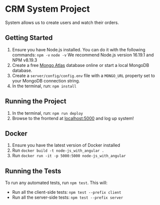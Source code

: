 # CRM System Project

System allows us to create users and watch their orders.
## Getting Started

1. Ensure you have Node.js installed. You can do it with the following commands:
`npm -v`
`node -v`
   We recommend Node.js version 16.19.1 and NPM v8.19.3
2. Create a free [Mongo Atlas](https://www.mongodb.com/atlas/database) database online or start a local MongoDB database.
3. Create a `server/config/config.env` file with a `MONGO_URL` property set to your MongoDB connection string.
4. In the terminal, run: `npm install`

## Running the Project

1. In the terminal, run: `npm run deploy`
2. Browse to the frontend at [localhost:5000](http://localhost:5000) and log up system!

## Docker

1. Ensure you have the latest version of Docker installed
2. Run `docker build -t node-js_with_angular .`
3. Run `docker run -it -p 5000:5000 node-js_with_angular`

## Running the Tests

To run any automated tests, run `npm test`. This will: 
* Run all the client-side tests: `npm test --prefix client`
* Run all the server-side tests: `npm test --prefix server` 
